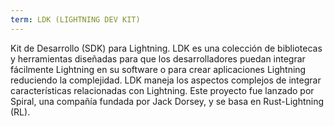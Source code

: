 ```yaml
---
term: LDK (LIGHTNING DEV KIT)
---
```


Kit de Desarrollo (SDK) para Lightning. LDK es una colección de bibliotecas y herramientas diseñadas para que los desarrolladores puedan integrar fácilmente Lightning en su software o para crear aplicaciones Lightning reduciendo la complejidad. LDK maneja los aspectos complejos de integrar características relacionadas con Lightning. Este proyecto fue lanzado por Spiral, una compañía fundada por Jack Dorsey, y se basa en Rust-Lightning (RL).